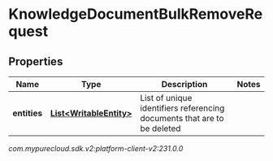 # KnowledgeDocumentBulkRemoveRequest


## Properties

| Name | Type | Description | Notes |
| ------------ | ------------- | ------------- | ------------- |
| **entities** | [**List&lt;WritableEntity&gt;**](WritableEntity) | List of unique identifiers referencing documents that are to be deleted |  |




_com.mypurecloud.sdk.v2:platform-client-v2:231.0.0_
